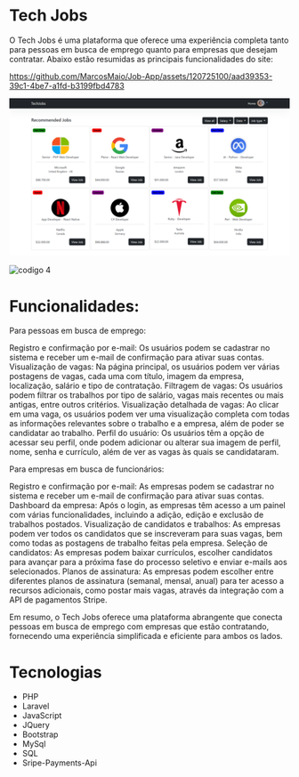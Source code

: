 # Tech Jobs

O Tech Jobs é uma plataforma que oferece uma experiência completa tanto para pessoas em busca de emprego quanto para empresas que desejam contratar. Abaixo estão resumidas as principais funcionalidades do site:

https://github.com/MarcosMaio/Job-App/assets/120725100/aad39353-39c1-4be7-a1fd-b3199fbd4783

![site illustrato](to_readme/site_preview.PNG)

![codigo 4](https://github.com/MarcosMaio/Job-App/assets/120725100/c3ee8c34-6a29-4448-8afb-d792c0d8c798)

# Funcionalidades:

Para pessoas em busca de emprego:

Registro e confirmação por e-mail: Os usuários podem se cadastrar no sistema e receber um e-mail de confirmação para ativar suas contas.
Visualização de vagas: Na página principal, os usuários podem ver várias postagens de vagas, cada uma com título, imagem da empresa, localização, salário e tipo de contratação.
Filtragem de vagas: Os usuários podem filtrar os trabalhos por tipo de salário, vagas mais recentes ou mais antigas, entre outros critérios.
Visualização detalhada de vagas: Ao clicar em uma vaga, os usuários podem ver uma visualização completa com todas as informações relevantes sobre o trabalho e a empresa, além de poder se candidatar ao trabalho.
Perfil do usuário: Os usuários têm a opção de acessar seu perfil, onde podem adicionar ou alterar sua imagem de perfil, nome, senha e currículo, além de ver as vagas às quais se candidataram.

Para empresas em busca de funcionários:

Registro e confirmação por e-mail: As empresas podem se cadastrar no sistema e receber um e-mail de confirmação para ativar suas contas.
Dashboard da empresa: Após o login, as empresas têm acesso a um painel com várias funcionalidades, incluindo a adição, edição e exclusão de trabalhos postados.
Visualização de candidatos e trabalhos: As empresas podem ver todos os candidatos que se inscreveram para suas vagas, bem como todas as postagens de trabalho feitas pela empresa.
Seleção de candidatos: As empresas podem baixar currículos, escolher candidatos para avançar para a próxima fase do processo seletivo e enviar e-mails aos selecionados.
Planos de assinatura: As empresas podem escolher entre diferentes planos de assinatura (semanal, mensal, anual) para ter acesso a recursos adicionais, como postar mais vagas, através da integração com a API de pagamentos Stripe.

Em resumo, o Tech Jobs oferece uma plataforma abrangente que conecta pessoas em busca de emprego com empresas que estão contratando, fornecendo uma experiência simplificada e eficiente para ambos os lados.

# Tecnologias

- PHP
- Laravel
- JavaScript
- JQuery
- Bootstrap
- MySql
- SQL
- Sripe-Payments-Api

